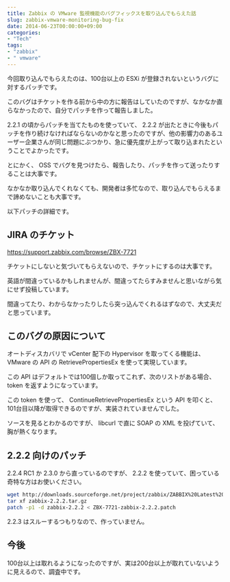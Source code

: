 ```yaml
---
title: Zabbix の VMware 監視機能のバグフィックスを取り込んでもらえた話
slug: zabbix-vmware-monitoring-bug-fix
date: 2014-06-23T00:00:00+09:00
categories: 
- "Tech"
tags: 
- "zabbix"
- " vmware"
---
```



今回取り込んでもらえたのは、100台以上の ESXi が登録されないというバグに対するパッチです。

このバグはチケットを作る前から中の方に報告はしていたのですが、なかなか直らなかったので、自分でパッチを作って報告しました。

2.2.1 の頃からパッチを当てたものを使っていて、 2.2.2 が出たときに今後もパッチを作り続けなければならないのかなと思ったのですが、他の影響力のあるユーザー企業さんが同じ問題にぶつかり、急に優先度が上がって取り込まれたということでよかったです。

とにかく、 OSS でバグを見つけたら、報告したり、パッチを作って送ったりすることは大事です。

なかなか取り込んでくれなくても、開発者は多忙なので、取り込んでもらえるまで諦めないことも大事です。

以下パッチの詳細です。

JIRA のチケット
---------------

https://support.zabbix.com/browse/ZBX-7721

チケットにしないと気づいてもらえないので、チケットにするのは大事です。

英語が間違っているかもしれませんが、間違ってたらすみませんと思いながら気にせず投稿しています。

間違ってたり、わからなかったりしたら突っ込んでくれるはずなので、大丈夫だと思っています。

このバグの原因について
----------------------

オートディスカバリで vCenter 配下の Hypervisor を取ってくる機能は、 VMware の API の RetrievePropertiesEx を使って実現しています。

この API はデフォルトでは100個しか取ってこれず、次のリストがある場合、 token を返すようになっています。

この token を使って、 ContinueRetrievePropertiesEx という API を叩くと、101台目以降が取得できるのですが、実装されていませんでした。

ソースを見るとわかるのですが、 libcurl で直に SOAP の XML を投げていて、胸が熱くなります。

2.2.2 向けのパッチ
------------------

2.2.4 RC1 か 2.3.0 から直っているのですが、 2.2.2 を使っていて、困っている奇特な方はお使いください。

<script src="https://gist.github.com/higebu/9826313.js"></script>

```bash
wget http://downloads.sourceforge.net/project/zabbix/ZABBIX%20Latest%20Stable/2.2.2/zabbix-2.2.2.tar.gz
tar xf zabbix-2.2.2.tar.gz
patch -p1 -d zabbix-2.2.2 < ZBX-7721-zabbix-2.2.2.patch
```

2.2.3 はスルーするつもりなので、作っていません。

今後
----

100台以上は取れるようになったのですが、実は200台以上が取れていないように見えるので、調査中です。
